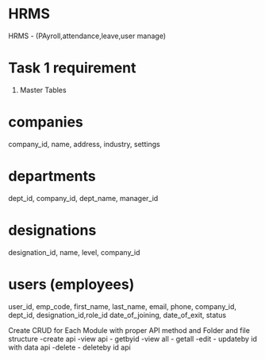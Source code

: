 # HRMS
HRMS  - (PAyroll,attendance,leave,user manage)

# Task 1 requirement

1. Master Tables

# companies
company_id, name, address, industry, settings

# departments
dept_id, company_id, dept_name, manager_id

# designations
designation_id, name, level, company_id

# users (employees)
user_id, emp_code, first_name, last_name, email, phone,
company_id, dept_id, designation_id,role_id
date_of_joining, date_of_exit, status

Create CRUD for Each Module with proper API method and Folder and file structure
-create api
-view api - getbyid
-view all - getall
-edit - updateby id with data api
-delete - deleteby id api